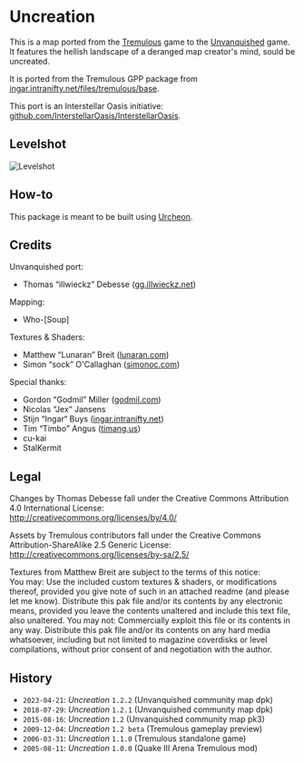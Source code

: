 # Uncreation

This is a map ported from the [Tremulous](https://tremulous.net) game to the [Unvanquished](https://unvanquished.net) game. It features the hellish landscape of a deranged map creator's mind, sould be uncreated.

It is ported from the Tremulous GPP package from [ingar.intranifty.net/files/tremulous/base](http://ingar.intranifty.net/files/tremulous/base/).

This port is an Interstellar Oasis initiative: [github.com/InterstellarOasis/InterstellarOasis](https://github.com/InterstellarOasis/InterstellarOasis).


## Levelshot

![Levelshot](meta/uncreation/uncreation.webp)


## How-to

This package is meant to be built using [Urcheon](https://github.com/DaemonEngine/Urcheon).


## Credits

Unvanquished port:

* Thomas “illwieckz” Debesse <hidden email="dev [ad] illwieckz.net"/> ([gg.illwieckz.net](https://gg.illwieckz.net))

Mapping:

* Who-\[Soup]

Textures & Shaders:

* Matthew “Lunaran” Breit <hidden email="itslunaranyo [ad] gmail.com"/> ([lunaran.com](http://lunaran.com))
* Simon “sock” O'Callaghan <hidden email="mememe [ad] simonoc.com"/> ([simonoc.com](https://web.archive.org/web/20201022181323/http://www.simonoc.com/pages/design.htm))

Special thanks:

* Gordon “Godmil” Miller <hidden email="godmil [ad] mail.com"/> ([godmil.com](https://web.archive.org/web/20181110004551/http://www.godmil.com/))
* Nicolas “Jex“ Jansens <hidden email="jex [ad] orodu.net"/>
* Stijn “Ingar“ Buys <hidden email="ingar [ad] osirion.org"/> ([ingar.intranifty.net](http://ingar.intranifty.net))
* Tim “Timbo” Angus <hidden email="tim [ad] ngus.net"/> ([timang.us](https://timang.us/))
* cu-kai
* StalKermit


## Legal

Changes by Thomas Debesse fall under the Creative Commons Attribution 4.0 International License:  
http://creativecommons.org/licenses/by/4.0/

Assets by Tremulous contributors fall under the Creative Commons Attribution-ShareAlike 2.5 Generic License:  
http://creativecommons.org/licenses/by-sa/2.5/

Textures from Matthew Breit are subject to the terms of this notice:  
You may: Use the included custom textures & shaders, or modifications thereof, provided you give note of such in an attached readme (and please let me know). Distribute this pak file and/or its contents by any electronic means, provided you leave the contents unaltered and include this text file, also unaltered. You may not: Commercially exploit this file or its contents in any way. Distribute this pak file and/or its contents on any hard media whatsoever, including but not limited to magazine coverdisks or level compilations, without prior consent of and negotiation with the author.


## History

* `2023-04-21`: _Uncreation_ `1.2.2` (Unvanquished community map dpk)
* `2018-07-29`: _Uncreation_ `1.2.1` (Unvanquished community map dpk)
* `2015-08-16`: _Uncreation_ `1.2` (Unvanquished community map pk3)
* `2009-12-04`: _Uncreation_ `1.2 beta` (Tremulous gameplay preview)
* `2006-03-31`: _Uncreation_ `1.1.0` (Tremulous standalone game)
* `2005-08-11`: _Uncreation_ `1.0.0` (Quake Ⅲ Arena Tremulous mod)
